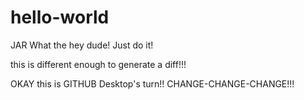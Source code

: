 # hello-world
JAR
What the hey dude!  Just do it!

this is different enough to generate a diff!!!

OKAY this is GITHUB Desktop's turn!!  CHANGE-CHANGE-CHANGE!!!
